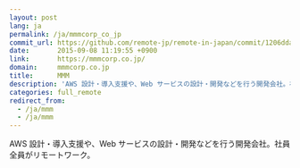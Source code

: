 ```yaml
---
layout: post
lang: ja
permalink: /ja/mmmcorp_co_jp
commit_url: https://github.com/remote-jp/remote-in-japan/commit/1206dda42e957637d50f9781dddbbf168e541308
date:       2015-09-08 11:19:55 +0900
link:       https://mmmcorp.co.jp/
domain:     mmmcorp.co.jp
title:      MMM
description: 'AWS 設計・導入支援や、Web サービスの設計・開発などを行う開発会社。社員全員がリモートワーク。'
categories: full_remote
redirect_from:
  - /ja/mmm
  - /ja/mmm
---
```


<p>AWS 設計・導入支援や、Web サービスの設計・開発などを行う開発会社。社員全員がリモートワーク。</p>

